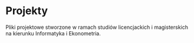 # Projekty
Pliki projektowe stworzone w ramach studiów licencjackich i magisterskich na kierunku Informatyka i Ekonometria.

